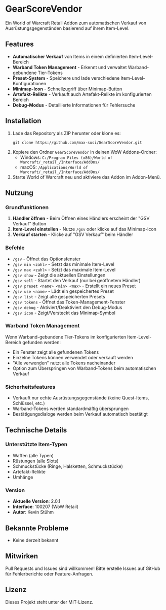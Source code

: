 # GearScoreVendor

Ein World of Warcraft Retail Addon zum automatischen Verkauf von Ausrüstungsgegenständen basierend auf ihrem Item-Level.

## Features
- **Automatischer Verkauf** von Items in einem definierten Item-Level-Bereich
- **Warband Token Management** - Erkennt und verwaltet Warband-gebundene Tier-Tokens
- **Preset-System** - Speichere und lade verschiedene Item-Level-Konfigurationen
- **Minimap-Icon** - Schnellzugriff über Minimap-Button
- **Artefakt-Relikte** - Verkauft auch Artefakt-Relikte im konfigurierten Bereich
- **Debug-Modus** - Detaillierte Informationen für Fehlersuche

## Installation
1. Lade das Repository als ZIP herunter oder klone es:
   ```
   git clone https://github.com/max-susi/GearScoreVendor.git
   ```
2. Kopiere den Ordner `GearScoreVendor` in deinen WoW Addons-Ordner:
   - Windows: `C:/Program Files (x86)/World of Warcraft/_retail_/Interface/AddOns/`
   - macOS: `/Applications/World of Warcraft/_retail_/Interface/AddOns/`
3. Starte World of Warcraft neu und aktiviere das Addon im Addon-Menü.

## Nutzung

### Grundfunktionen
1. **Händler öffnen** - Beim Öffnen eines Händlers erscheint der "GSV Verkauf" Button
2. **Item-Level einstellen** - Nutze `/gsv` oder klicke auf das Minimap-Icon
3. **Verkauf starten** - Klicke auf "GSV Verkauf" beim Händler

### Befehle
- `/gsv` - Öffnet das Optionsfenster
- `/gsv min <zahl>` - Setzt das minimale Item-Level
- `/gsv max <zahl>` - Setzt das maximale Item-Level
- `/gsv show` - Zeigt die aktuellen Einstellungen
- `/gsv sell` - Startet den Verkauf (nur bei geöffnetem Händler)
- `/gsv preset <name> <min> <max>` - Erstellt ein neues Preset
- `/gsv use <name>` - Lädt ein gespeichertes Preset
- `/gsv list` - Zeigt alle gespeicherten Presets
- `/gsv tokens` - Öffnet das Token-Management-Fenster
- `/gsv debug` - Aktiviert/Deaktiviert den Debug-Modus
- `/gsv icon` - Zeigt/Versteckt das Minimap-Symbol

### Warband Token Management
Wenn Warband-gebundene Tier-Tokens im konfigurierten Item-Level-Bereich gefunden werden:
- Ein Fenster zeigt alle gefundenen Tokens
- Einzelne Tokens können verwendet oder verkauft werden
- "Alle verwenden" nutzt alle Tokens nacheinander
- Option zum Überspringen von Warband-Tokens beim automatischen Verkauf

### Sicherheitsfeatures
- Verkauft nur echte Ausrüstungsgegenstände (keine Quest-Items, Schlüssel, etc.)
- Warband-Tokens werden standardmäßig übersprungen
- Bestätigungsdialoge werden beim Verkauf automatisch bestätigt

## Technische Details

### Unterstützte Item-Typen
- Waffen (alle Typen)
- Rüstungen (alle Slots)
- Schmuckstücke (Ringe, Halsketten, Schmuckstücke)
- Artefakt-Relikte
- Umhänge

### Version
- **Aktuelle Version**: 2.0.1
- **Interface**: 100207 (WoW Retail)
- **Autor**: Kevin Stühm

## Bekannte Probleme
- Keine derzeit bekannt

## Mitwirken
Pull Requests und Issues sind willkommen! Bitte erstelle Issues auf GitHub für Fehlerberichte oder Feature-Anfragen.

## Lizenz
Dieses Projekt steht unter der MIT-Lizenz.
